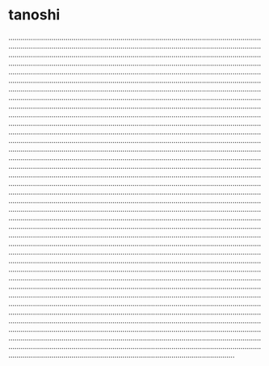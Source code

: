 # tanoshi

...........................................................................................................................................................................................................................................................................................................................................................................................................................................................................................................................................................................................................................................................................................................................................................................................................................................................................................................................................................................................................................................................................................................................................................................................................................................................................................................................................................................................................................................................................................................................................................................................................................................................................................................................................................................................................................................................................................................................................................................................................................................................................................................................................................................................................................................................................................................................................................................................................................................................................................................................................................................................................................................................................................................................................................................................................................................................................................................................................................................................................................................................................................................................................................................................................................................................................................................................................................................................................................................................................................................................................................................................................................................................................................................................................................................................................................................................................................................................................................................................................................................................................................................................................................................................................................................................................................................................................................................................................................................................................................................................................................................................................................................................................................................................................................................................................................................................................................